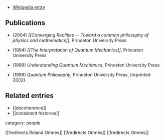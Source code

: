 

* [Wikipedia entry](http://en.wikipedia.org/wiki/Roland_Omn%C3%A8s)


## Publications

* (2004) _[[Converging Realities -- Toward a common philosophy of physics and mathematics]]_, Princeton University Press

* (1994) _[[The Interpretation of Quantum Mechanics]]_, Princeton University Press

* (1999) _Understanding Quantum Mechanics_, Princeton University Press.

* (1999) _Quantum Philosophy_, Princeton University Press, (reprinted 2002). 

## Related entries

* [[decoherence]]
* [[consistent histories]]

category: people

[[!redirects Roland Omnes]]
[[!redirects Omnès]]
[[!redirects Omnes]]